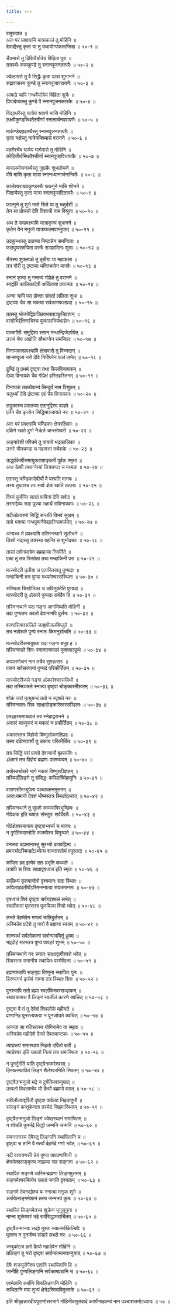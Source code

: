 ```yaml
---
title: ०५०

---
```

वसुरुवाच ॥  
अतः परं प्रवक्ष्यामि यात्राकालं तु मोहिनि ॥  
देवाद्यैस्तु कृता या तु यथायोग्यफलाप्तिदा ॥ ५०-१ ॥  
  
चैत्रमासे तु दिविजैर्यात्रेयं विहिता पुरा ॥  
तत्रस्थैः कामकुण्डे तु स्नानपूजनतत्परैः ॥ ५०-२ ॥  
  
ज्येष्ठमासे तु वै सिद्धैः कृता यात्रा शुभानने ॥  
रुद्रावासस्य कुण्डे तु स्नानपूजापरायणैः ॥ ५०-३ ॥  
  
आषाढे चापि गन्धर्वैर्यात्रेयं विहिता शुभैः ॥  
प्रियादेव्यास्तु कुण्डे वै स्नानपूजनकारकैः ॥ ५०-४ ॥  
  
विद्याधरैस्तु यात्रेयं श्रावणे मासि मोहिनि ॥  
लक्ष्मीकुण्डस्थितैश्चीर्णा स्नानार्चनपरायणैः ॥ ५०-५ ॥  
  
मार्कण्डेयह्रदस्थैस्तु स्नानपूजनतत्परैः ॥  
कृता यक्षैस्तु यात्रेयमिषमासे वरानने ॥ ५०-६ ॥  
  
पन्नगैश्चैव यात्रेयं मार्गमासे तु मोहिनि ॥  
कोटितीर्थस्थितैश्चीर्णा स्नानपूजाविधायकैः ॥ ५०-७ ॥  
  
कपालमोचनस्थैस्तु गुह्यकैः शुभलोचने ॥  
पौषे मासि कृता यात्रा स्नानध्यानार्चनान्वितैः ॥ ५०-८ ॥  
  
कालेश्वराख्यकुण्डस्थैः फाल्गुने मासि शोभने ॥  
पिशाचैस्तु कृता यात्रा स्नानपूजादितत्परैः ॥ ५०-९ ॥  
  
फाल्गुने तु शुभे मासे सिते या तु चतुर्दशी ॥  
तेन सा प्रोच्यते देवि पिशाची नाम विश्रुता ॥ ५०-१० ॥  
  
अथ ते सम्प्रवक्ष्यामि यात्राकृत्यं शुभानने ॥  
कृतेन येन मनुजो यात्राफलमवाप्नुयात् ॥ ५०-११ ॥  
  
उदकुम्भास्तु दातव्या मिष्टान्नेन समन्विताः ॥  
फलपुष्पसमोपेता वस्त्रैः सञ्छादिताः शुभाः ॥ ५०-१२ ॥  
  
चैत्रस्य शुक्लपक्षे तु तृतीया या महाफला ॥  
तत्र गौरी तु द्रष्टव्या भक्तिभावेन मानवैः ॥ ५०-१३ ॥  
  
स्नानं कृत्वा तु गन्तव्यं गोप्रेक्षे तु वरानने ॥  
स्वर्द्वारि कालिकादेवी अर्चितव्या प्रयत्नतः ॥ ५०-१४ ॥  
  
अन्या चापि परा प्रोक्ता संवर्ता ललिता शुभा ॥  
द्रष्टव्या चैव सा भक्त्या सर्वकामफलप्रदा ॥ ५०-१५ ॥  
  
ततस्तु भोजयेद्विप्राञ्छिवभक्ताञ्छुचिव्रतान् ॥  
वासोभिर्द्दक्षिणाभिश्च पुष्कालभिर्यथार्हतः ॥ ५०-१६ ॥  
  
पञ्चगौरीः समुद्दिश्य रसान् गन्धान्द्विजेऽर्पयेत् ॥  
उत्तमं श्रेय आप्रोति सौभाग्येन समन्वितः ॥ ५०-१७ ॥  
  
विनायकान्प्रवक्ष्यामि क्षेत्रावासे तु विघ्नदान् ॥  
यान्सम्पूज्य नरो देवि निर्विघ्नेन फलं लभेत् ॥ ५०-१८ ॥  
  
ढुण्ढिं तु प्रथमं दृष्ट्वा तथा किलविनायकम् ॥  
देव्या विनायकं चैव गोप्रेक्षं हस्तिहस्तिनम् ॥ ५०-१९ ॥  
  
विनायकं तकथैवान्यं सिन्दूर्यं नाम विश्रुतन् ॥  
चतुर्थ्यां देवि द्रंष्टव्या एवं चैव विनायकाः ॥ ५०-२० ॥  
  
लड्डुकाश्च प्रदातव्या एतानुद्दिश्य वाडवे ॥  
एतेन चैव कृत्येन सिद्धिमाञ्जायते नरः ॥ ५०-२१ ॥  
  
अतः परं प्रवक्ष्यामि चण्डिकाः क्षेत्ररक्षिकाः ॥  
दक्षिणे रक्षते दुर्गा नैर्ऋते चान्तरेश्वरी ॥ ५०-२२ ॥  
  
अङ्गारेशी पश्चिमे तु वायव्ये भद्रकालिका ॥  
उत्तरे भीमचण्डा च महामत्ता तथैशके ॥ ५०-२३ ॥  
  
ऊर्द्ध्वकेशीसमायुक्ताशाङ्करी पूर्वतः स्मृता ॥  
अधः केशी तथाग्नेय्यां चित्रघण्टा च मध्यतः ॥ ५०-२४ ॥  
  
एतास्तु चण्डिकादेवीर्यो वै पश्यति मानवः ॥  
तस्य तुष्टाश्च ताः सर्वाः क्षेत्रं रक्षति तत्पराः ॥ ५०-२५ ॥  
  
विघ्नं कुर्वन्ति सततं पापिनां देवि सर्वदा ॥  
तस्माद्देव्यः सदा पूज्या रक्षार्थे सविनायकाः ॥ ५०-२६ ॥  
  
यदीच्छेत्परमां सिद्धिं सन्ततिं विभवं सुखम् ॥  
ततो भक्त्या गन्धपुष्पनैवेद्यादीन्समर्प्पयेत् ॥ ५०-२७ ॥  
  
अन्यच्च ते प्रवक्ष्यामि तस्मिन्स्थाने सुलोचने ॥  
तिस्रो नद्यस्तु तत्रस्था वहन्ति च शुभोदकाः ॥ ५०-२८ ॥  
  
तासां दर्शनमात्रेण ब्रह्महत्या निवर्तिते ॥  
एका तु तत्र त्रिस्रोता तथा मन्दाकिनी परा ॥ ५०-२९ ॥  
  
मत्स्योदरी तृतीया च एतास्तिस्रतु पुण्यदाः ॥  
मन्दाकिनी तत्र पुण्या मध्यमेश्वरसंस्थिता ॥ ५०-३० ॥  
  
संस्थिता त्रिस्रोतिका च अविमुक्तेति पुण्यदा ॥  
मत्स्योदरी तु ॐकारे पुण्यदा सर्वदैव हि ॥ ५०-३१ ॥  
  
तस्मिन्स्थाने यदा गङ्गा आगमिष्यति मोहिनी ॥  
तदा पुण्यतमः कालो देवानामपि दुर्लभः ॥ ५०-३२ ॥  
  
वरणासिक्तसलिले जाह्नवीजलविप्लुते ॥  
तत्र नादेश्वरे पुण्ये स्नातः किमनुशोचति ॥ ५०-३३ ॥  
  
मत्स्योदरीसमायुक्ता यदा गङ्गा बभूव ह ॥  
तस्मिन्काले शिवः स्नानात्कपालं मुक्तवाञ्छुभे ॥ ५०-३४ ॥  
  
कपालमोचनं नाम तत्रैव सुमहत्सरः ॥  
पावनं सर्वसत्त्वानां पुण्यदं परिकीर्तितम् ॥ ५०-३५ ॥  
  
मत्स्योदरीजले गङ्गा ॐकारेश्वरसन्निधौ ॥  
तदा तस्मिञ्जले स्नात्वा दृष्ट्वा चोङ्कारमीश्वरम् ॥ ५०-३६ ॥  
  
शोकं जरां मृत्युबन्धं ततो न स्पृशते नरः ॥  
तस्मिन्स्रातः शिवः साक्षादोङ्कारेश्वरसञ्ज्ञितः ॥ ५०-३७ ॥  
  
एतद्रहस्यमाख्यातं तव स्नेहाद्वरानने ॥  
अकारं चाप्युकरं च मकारं च प्रकीर्तितम् ॥ ५०-३८ ॥  
  
अकारस्तत्र विज्ञेयो विष्णुलोकगतिप्रदः ॥  
तस्य दक्षिणपार्श्वे तु उकारः परिकीर्तितः ॥ ५०-३९ ॥  
  
तत्र सिद्धिं परां प्राप्तो देवाचार्यो बृहस्पतिः ॥  
ॐकारं तत्र विज्ञेयं ब्रह्मणः पदमव्ययम् ॥ ५०-४० ॥  
  
तयोस्तथोत्तरे भागे मकारं विष्णुसञ्ज्ञितम् ॥  
तस्मिल्ँलिङ्गे तु संसिद्धः कपिलर्षिर्महामुनिः ॥ ५०-४१ ॥  
  
वाराणसीमभ्युपेत्य पञ्चायतनमुत्तमम् ॥  
आराध्यमानो देवशं भीष्मस्तत्र स्थितोऽभवत् ॥ ५०-४२ ॥  
  
तस्मिन्स्थाने तु सुभगे स्वयमाविरभूच्छिवः ॥  
गोप्रेक्षक इति ख्यातः संस्तुतः सर्वदैवतैः ॥ ५०-४३ ॥  
  
गोप्रेक्षेश्वरमागत्य दृष्ट्वाभ्यर्च्य च मानवः ॥  
न दुर्गतिमवाप्नोति कल्मषैश्च विमुच्यते ॥ ५०-४४ ॥  
  
वनस्था दह्यमानास्तु सुरभ्यो दाववह्निना ॥  
म्रमन्त्योऽस्मिन्ह्रदेऽभ्येत्य शान्तास्तोयं पपुस्तदा ॥ ५०-४५ ॥  
  
कपिला ह्रद इत्येवं ततः प्रभृति कथ्यते ॥  
तत्रापि स शिवः साक्षाद्वषध्वज इति स्मृतः ॥ ५०-४६ ॥  
  
सान्निध्यं कृतवान्देवो दृश्यमानः सदा स्थितः ॥  
कपिलाह्रदतीर्थेऽस्मिन्स्नात्वा संयतमानसः ॥ ५०-४७ ॥  
  
वृषध्वजं शिवं दृष्ट्वा सर्वयज्ञफलं लभेत् ॥  
स्वर्लोकतां मृतस्तत्र पूजयित्वा शिवो भवेत् ॥ ५०-४८ ॥  
  
लभते देहभेदेन गणत्वं चातिदुर्लभम् ॥  
अस्मिन्नेव प्रदेशे तु गावो वै ब्रह्मणा स्वयम् ॥ ५०-४९ ॥  
  
शान्त्यर्थं सर्वलोकानां सर्वान्पावयितुं ध्रुवम् ॥  
भद्रदोहं सरस्तत्र पुण्यं पापहरं शुभम् ॥ ५०-५० ॥  
  
तस्मिन्स्थाने नरः स्नातः साक्षाद्वागीश्वरो भवेत् ॥  
शिवस्तत्र समानीय स्थापितः परमेष्ठिना ॥ ५०-५१ ॥  
  
ब्रह्मणश्चापि सङ्गृह्य विष्णुना स्थापितः पुनः ॥  
हिरण्यगर्भ इत्येवं नाम्ना तत्र स्थितः शिवः ॥ ५०-५२ ॥  
  
पुनश्चापि ततो ब्रह्मा स्वर्लोकेश्वरसञ्ज्ञकम् ॥  
स्थापयामास वै लिङ्गं स्वर्लीलं कारणे क्वचित् ॥ ५०-५३ ॥  
  
दृष्ट्वा वै तं तु देवेशं शिवलोके महीयते ॥  
प्राणानिह पुनस्त्यक्त्वा न पुनर्जायते क्वचित् ॥ ५०-५४ ॥  
  
अनन्ता सा गतिस्तस्य योगिनामेव या स्मृता ॥  
अस्मिन्नेव महीदेशे दैत्यो दैवतकण्टकः ॥ ५०-५५ ॥  
  
व्याघ्ररूपं समास्थाय निहतो दर्पितो बली ॥  
व्याघ्रेश्वर इति ख्यातो नित्यं तत्र समास्थितः ॥ ५०-५६ ॥  
  
न पुनर्दुर्गतिं याति दृष्ट्वैनममरेश्वरम् ॥  
हिमवत्स्थापितं लिङ्गं शैलेश्वरमिति स्थितम् ॥ ५०-५७ ॥  
  
दृष्ट्वैतन्मनुजो भद्रे न दुर्गतिमवाप्नुयात् ॥  
उत्पलो विदलश्चैव यौ दैत्यौ ब्रह्मणो वरात् ॥ ५०-५८ ॥  
  
स्त्रीलौल्याद्दर्पितौ दृष्ट्वा पार्वत्या निहतावुभौ ॥  
सांरङ्गं कन्तुकेनात्र तस्येदं चिह्नमास्थितम् ॥ ५०-५९ ॥  
  
दृष्ट्वैतन्मनुजो लिङ्गं ज्येष्ठस्थानं समाश्रितम् ॥  
न शोचति पुनर्भद्रे सिद्धो जन्मनि जन्मनि ॥ ५०-६० ॥  
  
समन्तात्तस्य देवैस्तु लिङ्गानि स्थापितानि च ॥  
दृष्ट्वा च तानि वै मर्त्यो देहभेदे गणो भवेत् ॥ ५०-६१ ॥  
  
नदी वारायणसी चेयं पुण्या पापप्रणाशिनी ॥  
क्षेत्रमेतदलङ्कृत्य जाह्नव्या सह सङ्गता ॥ ५०-६२ ॥  
  
स्थापितं सङ्गमे चास्मिन्ब्रह्मणा लिङ्गमुत्तमम् ॥  
सङ्गमेश्वरमित्येव ख्यातं जगति दृश्यताम् ॥ ५०-६३ ॥  
  
सङ्गमे देवनद्योश्च यः स्नात्वा मनुजः शुभे ॥  
अर्चयेत्सङ्गमेशानं तस्य जन्मभयं कुतः ॥ ५०-६४ ॥  
  
स्थापितं लिङ्गमेतच्च शुक्रेण भृगुसूनुना ॥  
नाम्ना शुक्रेश्वरं भद्रे सर्वसिद्धामरार्चितम् ॥ ५०-६५ ॥  
  
दृष्ट्वैतन्मानवः सद्यो मुक्तः स्यात्सर्वकिल्बिषैः ॥  
मृतश्च न पुनर्जन्म संसारे लभते नरः ॥ ५०-६६ ॥  
  
जम्बुकोऽत्र हतो दैत्यो महादेवेन मोहिनि ॥  
तलिङ्गं तु नरो दृष्ट्वा सर्वान्कामानवाप्नुयात् ॥ ५०-६७ ॥  
  
देवैः शक्रपुरोगैश्च एतानि स्थापितानि हि ॥  
जानीहि पुण्यलिङ्गानि सर्वकामप्रदानि च ॥ ५०-६८ ॥  
  
एवमेतानि सर्वाणि शिवलिङ्गानि मोहिनि ॥  
कथितानि मया तुभ्यं क्षेत्रेऽस्मिन्नविमुक्तके ॥ ५०-६९ ॥  
  
इति श्रीबृहन्नारदीयपुराणोत्तरभागे मोहिनीवसुसंवादे काशीमाहात्म्यं नाम पञ्चाशत्तमोऽध्यायः ॥ ५० ॥